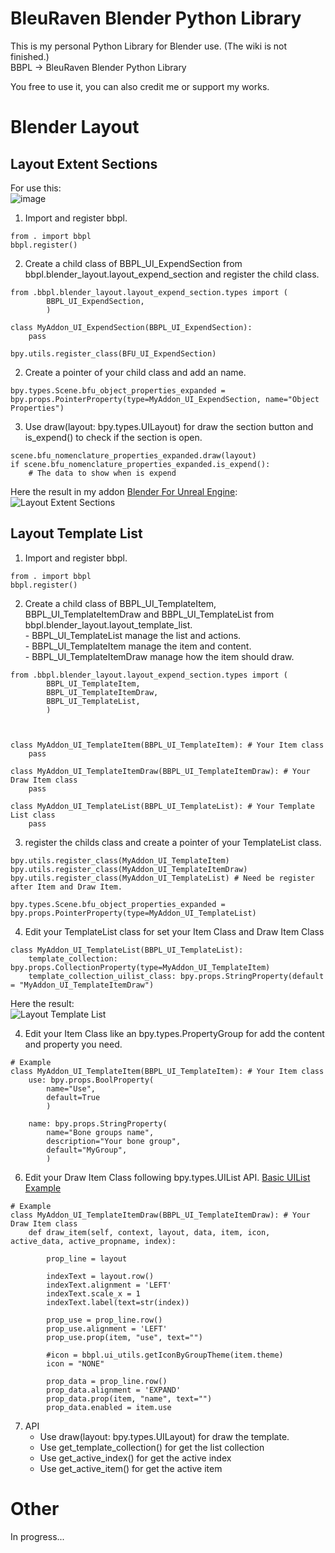 # BleuRaven Blender Python Library
This is my personal Python Library for Blender use.  (The wiki is not finished.)  
BBPL -> BleuRaven Blender Python Library

You free to use it, you can also credit me or support my works.


# Blender Layout
## Layout Extent Sections
For use this:  
![image](https://github.com/xavier150/BleuRavenBlenderPythonLibrary/assets/7216958/5be147d6-2081-4874-98a4-0aeceb65dc1e)

1. Import and register bbpl.
```
from . import bbpl
bbpl.register()
```

2. Create a child class of BBPL_UI_ExpendSection from bbpl.blender_layout.layout_expend_section and register the child class.
```
from .bbpl.blender_layout.layout_expend_section.types import (
        BBPL_UI_ExpendSection,
        )

class MyAddon_UI_ExpendSection(BBPL_UI_ExpendSection):
    pass

bpy.utils.register_class(BFU_UI_ExpendSection)
```

2. Create a pointer of your child class and add an name.
```
bpy.types.Scene.bfu_object_properties_expanded = bpy.props.PointerProperty(type=MyAddon_UI_ExpendSection, name="Object Properties")
```

3. Use draw(layout: bpy.types.UILayout) for draw the section button and is_expend() to check if the section is open.
```
scene.bfu_nomenclature_properties_expanded.draw(layout)
if scene.bfu_nomenclature_properties_expanded.is_expend():
    # The data to show when is expend
```
Here the result in my addon [Blender For Unreal Engine](https://github.com/xavier150/Blender-For-UnrealEngine-Addons):  
![Layout Extent Sections](https://github.com/xavier150/BleuRavenBlenderPythonLibrary/assets/7216958/7fceb7a9-2c33-47dc-b9d0-6e53229aebf6)

## Layout Template List

1. Import and register bbpl.
```
from . import bbpl
bbpl.register()
```

2. Create a child class of BBPL_UI_TemplateItem, BBPL_UI_TemplateItemDraw and BBPL_UI_TemplateList from bbpl.blender_layout.layout_template_list.  
        - BBPL_UI_TemplateList manage the list and actions.  
        - BBPL_UI_TemplateItem manage the item and content.  
        - BBPL_UI_TemplateItemDraw manage how the item should draw.  
```
from .bbpl.blender_layout.layout_expend_section.types import (
        BBPL_UI_TemplateItem,
        BBPL_UI_TemplateItemDraw,
        BBPL_UI_TemplateList,
        )



class MyAddon_UI_TemplateItem(BBPL_UI_TemplateItem): # Your Item class
    pass

class MyAddon_UI_TemplateItemDraw(BBPL_UI_TemplateItemDraw): # Your Draw Item class
    pass

class MyAddon_UI_TemplateList(BBPL_UI_TemplateList): # Your Template List class
    pass
```

3. register the childs class and create a pointer of your TemplateList class.
```
bpy.utils.register_class(MyAddon_UI_TemplateItem)
bpy.utils.register_class(MyAddon_UI_TemplateItemDraw)
bpy.utils.register_class(MyAddon_UI_TemplateList) # Need be register after Item and Draw Item.

bpy.types.Scene.bfu_object_properties_expanded = bpy.props.PointerProperty(type=MyAddon_UI_TemplateList)
```

4. Edit your TemplateList class for set your Item Class and Draw Item Class
```
class MyAddon_UI_TemplateList(BBPL_UI_TemplateList):
    template_collection: bpy.props.CollectionProperty(type=MyAddon_UI_TemplateItem)
    template_collection_uilist_class: bpy.props.StringProperty(default = "MyAddon_UI_TemplateItemDraw")
```

Here the result:  
![Layout Template List](https://github.com/xavier150/BleuRavenBlenderPythonLibrary/assets/7216958/fd498044-eb73-4da7-a413-1aa096f4ba77)

4. Edit your Item Class like an bpy.types.PropertyGroup for add the content and property you need.
```
# Example
class MyAddon_UI_TemplateItem(BBPL_UI_TemplateItem): # Your Item class
    use: bpy.props.BoolProperty(
        name="Use",
        default=True
        )

    name: bpy.props.StringProperty(
        name="Bone groups name",
        description="Your bone group",
        default="MyGroup",
        )
```

6. Edit your Draw Item Class following bpy.types.UIList API. [Basic UIList Example](https://docs.blender.org/api/current/bpy.types.UIList.html)
```
# Example
class MyAddon_UI_TemplateItemDraw(BBPL_UI_TemplateItemDraw): # Your Draw Item class
    def draw_item(self, context, layout, data, item, icon, active_data, active_propname, index):

        prop_line = layout

        indexText = layout.row()
        indexText.alignment = 'LEFT'
        indexText.scale_x = 1
        indexText.label(text=str(index))

        prop_use = prop_line.row()
        prop_use.alignment = 'LEFT'
        prop_use.prop(item, "use", text="")

        #icon = bbpl.ui_utils.getIconByGroupTheme(item.theme)
        icon = "NONE"

        prop_data = prop_line.row()
        prop_data.alignment = 'EXPAND'
        prop_data.prop(item, "name", text="")
        prop_data.enabled = item.use
```

7. API
   - Use draw(layout: bpy.types.UILayout) for draw the template.
   - Use get_template_collection() for get the list collection
   - Use get_active_index() for get the active index
   - Use get_active_item() for get the active item


# Other
In progress...
